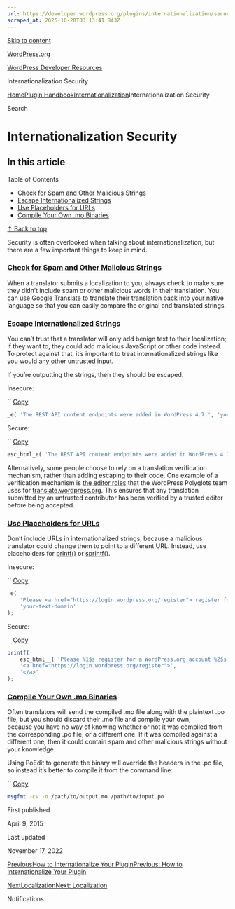 ```yaml
---
url: https://developer.wordpress.org/plugins/internationalization/security
scraped_at: 2025-10-20T03:13:41.843Z
---
```


[Skip to content](https://developer.wordpress.org/plugins/internationalization/security/#wp--skip-link--target)

[WordPress.org](https://wordpress.org/)

[WordPress Developer Resources](https://developer.wordpress.org/)

Internationalization Security


[Home](https://developer.wordpress.org/)[Plugin Handbook](https://developer.wordpress.org/plugins/)[Internationalization](https://developer.wordpress.org/plugins/internationalization/)Internationalization Security

Search

# Internationalization Security

## In this article

Table of Contents

- [Check for Spam and Other Malicious Strings](https://developer.wordpress.org/plugins/internationalization/security/#check-for-spam-and-other-malicious-strings)
- [Escape Internationalized Strings](https://developer.wordpress.org/plugins/internationalization/security/#escape-internationalized-strings)
- [Use Placeholders for URLs](https://developer.wordpress.org/plugins/internationalization/security/#use-placeholders-for-urls)
- [Compile Your Own .mo Binaries](https://developer.wordpress.org/plugins/internationalization/security/#compile-your-own-mo-binaries)

[↑ Back to top](https://developer.wordpress.org/plugins/internationalization/security/#wp--skip-link--target)

Security is often overlooked when talking about internationalization, but there are a few important things to keep in mind.

### [Check for Spam and Other Malicious Strings](https://developer.wordpress.org/plugins/internationalization/security/\#check-for-spam-and-other-malicious-strings)

When a translator submits a localization to you, always check to make sure they didn’t include spam or other malicious words in their translation. You can use [Google Translate](https://translate.google.com/) to translate their translation back into your native language so that you can easily compare the original and translated strings.

### [Escape Internationalized Strings](https://developer.wordpress.org/plugins/internationalization/security/\#escape-internationalized-strings)

You can’t trust that a translator will only add benign text to their localization; if they want to, they could add malicious JavaScript or other code instead. To protect against that, it’s important to treat internationalized strings like you would any other untrusted input.

If you’re outputting the strings, then they should be escaped.

Insecure:

``
[Copy](https://developer.wordpress.org/plugins/internationalization/security/#)

```php
_e( 'The REST API content endpoints were added in WordPress 4.7.', 'your-text-domain' );
```

Secure:

``
[Copy](https://developer.wordpress.org/plugins/internationalization/security/#)

```php
esc_html_e( 'The REST API content endpoints were added in WordPress 4.7.', 'your-text-domain' );
```

Alternatively, some people choose to rely on a translation verification mechanism, rather than adding escaping to their code. One example of a verification mechanism is [the editor roles](https://make.wordpress.org/polyglots/handbook/glossary/#project-translation-editor) that the WordPress Polyglots team uses for [translate.wordpress.org](https://translate.wordpress.org/). This ensures that any translation submitted by an untrusted contributor has been verified by a trusted editor before being accepted.

### [Use Placeholders for URLs](https://developer.wordpress.org/plugins/internationalization/security/\#use-placeholders-for-urls)

Don’t include URLs in internationalized strings, because a malicious translator could change them to point to a different URL. Instead, use placeholders for [printf()](http://php.net/manual/en/function.printf.php) or [sprintf()](http://us3.php.net/manual/en/function.sprintf.php).

Insecure:

``
[Copy](https://developer.wordpress.org/plugins/internationalization/security/#)

```php
_e(
	'Please <a href="https://login.wordpress.org/register"> register for a WordPress.org account</a>.',
	'your-text-domain'
);
```

Secure:

``
[Copy](https://developer.wordpress.org/plugins/internationalization/security/#)

```php
printf(
	esc_html__( 'Please %1$s register for a WordPress.org account %2$s.', 'your-text-domain' ),
	'<a href="https://login.wordpress.org/register">',
	'</a>'
);
```

### [Compile Your Own .mo Binaries](https://developer.wordpress.org/plugins/internationalization/security/\#compile-your-own-mo-binaries)

Often translators will send the compiled .mo file along with the plaintext .po file, but you should discard their .mo file and compile your own, because you have no way of knowing whether or not it was compiled from the corresponding .po file, or a different one. If it was compiled against a different one, then it could contain spam and other malicious strings without your knowledge.

Using PoEdit to generate the binary will override the headers in the .po file, so instead it’s better to compile it from the command line:

``
[Copy](https://developer.wordpress.org/plugins/internationalization/security/#)

```bash
msgfmt -cv -o /path/to/output.mo /path/to/input.po
```

First published

April 9, 2015

Last updated

November 17, 2022

[PreviousHow to Internationalize Your PluginPrevious: How to Internationalize Your Plugin](https://developer.wordpress.org/plugins/internationalization/how-to-internationalize-your-plugin/)

[NextLocalizationNext: Localization](https://developer.wordpress.org/plugins/internationalization/localization/)

Notifications